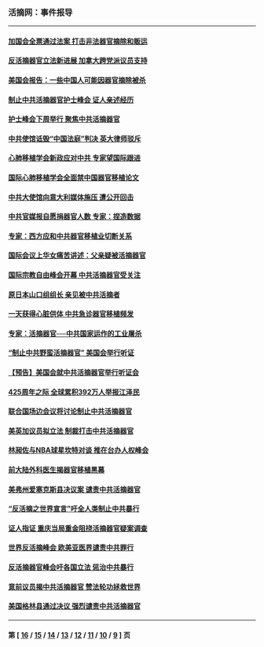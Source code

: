### 活摘网：事件报导
---
#### [加国会全票通过法案 打击非法器官摘除和贩运](../../pages/nf5877/n13884924.md?01130430) 
#### [反活摘器官立法新进展 加拿大跨党派议员支持](../../pages/nf5877/n13876061.md?01130430) 
#### [美国会报告：一些中国人可能因器官摘除被杀](../../pages/nf5877/n13867964.md?01130430) 
#### [制止中共活摘器官护士峰会 证人亲述经历](../../pages/nf5877/n13859007.md?01130430) 
#### [护士峰会下周举行 聚焦中共活摘器官](../../pages/nf5877/n13855418.md?01130430) 
#### [中共使馆诋毁“中国法庭”判决 英大律师驳斥](../../pages/nf5877/n13833945.md?01130430) 
#### [心肺移植学会新政应对中共 专家望国际跟进](../../pages/nf5877/n13829043.md?01130430) 
#### [国际心肺移植学会全面禁中国器官移植论文](../../pages/nf5877/n13827785.md?01130430) 
#### [中共大使馆向意大利媒体施压 遭公开回击](../../pages/nf5877/n13826038.md?01130430) 
#### [中共官媒报自愿捐器官人数 专家：捏造数据](../../pages/nf5877/n13814130.md?01130430) 
#### [专家：西方应和中共器官移植业切断关系](../../pages/nf5877/n13772828.md?01130430) 
#### [国际会议上华女痛苦讲述：父亲疑被活摘器官](../../pages/nf5877/n13771583.md?01130430) 
#### [国际宗教自由峰会开幕 中共活摘器官受关注](../../pages/nf5877/n13769995.md?01130430) 
#### [原日本山口组组长 亲见被中共活摘者](../../pages/nf5877/n13767360.md?01130430) 
#### [一天获得心脏供体 中共急诊器官移植频发](../../pages/nf5877/n13764689.md?01130430) 
#### [专家：活摘器官──中共国家运作的工业屠杀](../../pages/nf5877/n13761178.md?01130430) 
#### [“制止中共野蛮活摘器官” 美国会举行听证](../../pages/nf5877/n13735831.md?01130430) 
#### [【预告】美国会就中共活摘器官举行听证会](../../pages/nf5877/n13732843.md?01130430) 
#### [425周年之际 全球累积392万人举报江泽民](../../pages/nf5877/n13719232.md?01130430) 
#### [联合国场边会议将讨论制止中共活摘器官](../../pages/nf5877/n13656361.md?01130430) 
#### [美英加议员拟立法 制裁打击中共活摘器官](../../pages/nf5877/n13430251.md?01130430) 
#### [林昶佐与NBA球星坎特对谈 推在台办人权峰会](../../pages/nf5877/n13414467.md?01130430) 
#### [前大陆外科医生揭器官移植黑幕](../../pages/nf5877/n13401416.md?01130430) 
#### [美弗州爱塞克斯县决议案 谴责中共活摘器官](../../pages/nf5877/n13320919.md?01130430) 
#### [“反活摘之世界宣言”吁全人类制止中共暴行](../../pages/nf5877/n13259730.md?01130430) 
#### [证人指证 重庆当局重金阻挠活摘器官疑案调查](../../pages/nf5877/n13259127.md?01130430) 
#### [世界反活摘峰会 欧美亚医界谴责中共罪行](../../pages/nf5877/n13253550.md?01130430) 
#### [反活摘器官峰会吁各国立法 惩治中共暴行](../../pages/nf5877/n13245052.md?01130430) 
#### [意前议员揭中共活摘器官 赞法轮功拯救世界](../../pages/nf5877/n13203445.md?01130430) 
#### [美国格林县通过决议 强烈谴责中共活摘器官](../../pages/nf5877/n13119367.md?01130430) 

---
#### 第 [ [16](./16.md?01130430) / [15](./15.md?01130430) / [14](./14.md?01130430) / [13](./13.md?01130430) / [12](./12.md?01130430) / [11](./11.md?01130430) / [10](./10.md?01130430) / [9](./9.md?01130430) ] 页
